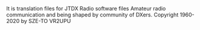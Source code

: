 It is translation files for JTDX Radio software files
Amateur radio communication and being shaped by community of DXers.
Copyright 1960-2020 by SZE-TO VR2UPU
